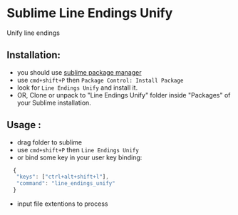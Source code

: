 Sublime Line Endings Unify
===============================

Unify line endings

## Installation:

 - you should use [sublime package manager][0]
 - use `cmd+shift+P` then `Package Control: Install Package`
 - look for `Line Endings Unify` and install it.
 - OR, Clone or unpack to "Line Endings Unify" folder inside "Packages" of your Sublime installation.

## Usage :

 - drag folder to sublime
 - use `cmd+shift+P` then `Line Endings Unify`
 - or bind some key in your user key binding:

  ```js
    {
	 "keys": ["ctrl+alt+shift+l"],
	 "command": "line_endings_unify"
	}
  ```
 - input file extentions to process

 [0]: http://wbond.net/sublime_packages/package_control
